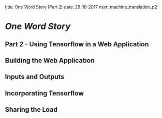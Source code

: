 title: One Word Story (Part 2)
date: 25-10-2017
next: machine_translation_p2

# _One Word Story_
## Part 2 - Using Tensorflow in a Web Application

## Building the Web Application

## Inputs and Outputs

## Incorporating Tensorflow

## Sharing the Load
